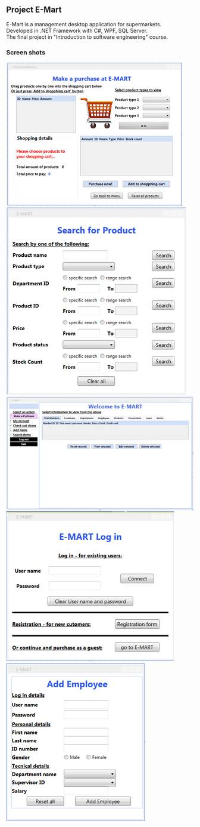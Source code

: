 ## Project E-Mart

E-Mart is a management desktop application for supermarkets.  
Developed in .NET Framework with C#, WPF, SQL Server.  
The final project in "Introduction to software engineering" course.

### Screen shots

![](https://github.com/tomerkeizler/E-Mart/blob/BL/screen%20shots/1.PNG?raw=true)  
![](https://github.com/tomerkeizler/E-Mart/blob/BL/screen%20shots/2.PNG?raw=true)  
![](https://github.com/tomerkeizler/E-Mart/blob/BL/screen%20shots/3.PNG?raw=true)  
![](https://github.com/tomerkeizler/E-Mart/blob/BL/screen%20shots/4.PNG?raw=true)  
![](https://github.com/tomerkeizler/E-Mart/blob/BL/screen%20shots/5.PNG?raw=true)  
